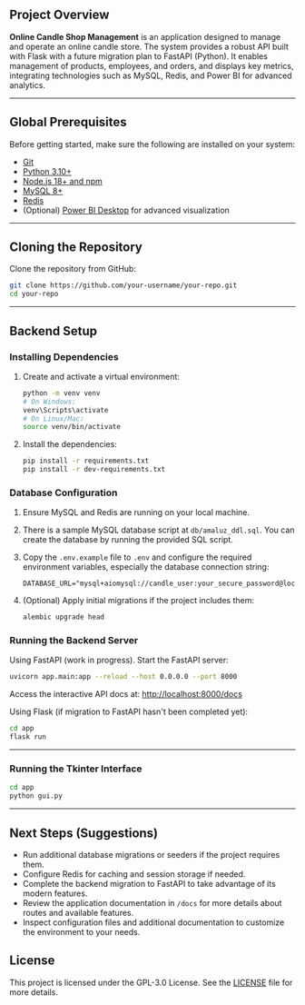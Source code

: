 ## Project Overview

**Online Candle Shop Management** is an application designed to manage and operate an online candle store. The system provides a robust API built with Flask with a future migration plan to FastAPI (Python). It enables management of products, employees, and orders, and displays key metrics, integrating technologies such as MySQL, Redis, and Power BI for advanced analytics.

---

## Global Prerequisites

Before getting started, make sure the following are installed on your system:

- [Git](https://git-scm.com/)
- [Python 3.10+](https://www.python.org/downloads/)
- [Node.js 18+ and npm](https://nodejs.org/)
- [MySQL 8+](https://dev.mysql.com/downloads/mysql/)
- [Redis](https://redis.io/download)
- (Optional) [Power BI Desktop](https://powerbi.microsoft.com/desktop/) for advanced visualization

---

## Cloning the Repository

Clone the repository from GitHub:

```bash
git clone https://github.com/your-username/your-repo.git
cd your-repo
```

---

## Backend Setup

### Installing Dependencies

1. Create and activate a virtual environment:

    ```bash
    python -m venv venv
    # On Windows:
    venv\Scripts\activate
    # On Linux/Mac:
    source venv/bin/activate
    ```

2. Install the dependencies:

    ```bash
    pip install -r requirements.txt
    pip install -r dev-requirements.txt
    ```

### Database Configuration

1. Ensure MySQL and Redis are running on your local machine.
2. There is a sample MySQL database script at `db/amaluz_ddl.sql`. You can create the database by running the provided SQL script.
3. Copy the `.env.example` file to `.env` and configure the required environment variables, especially the database connection string:

    ```
    DATABASE_URL="mysql+aiomysql://candle_user:your_secure_password@localhost:3306/candle_management"
    ```
4. (Optional) Apply initial migrations if the project includes them:

    ```bash
    alembic upgrade head
    ```

### Running the Backend Server

Using FastAPI (work in progress). Start the FastAPI server:

```bash
uvicorn app.main:app --reload --host 0.0.0.0 --port 8000
```

Access the interactive API docs at: [http://localhost:8000/docs](http://localhost:8000/docs)

Using Flask (if migration to FastAPI hasn't been completed yet):

```bash
cd app
flask run
```
---

### Running the Tkinter Interface

```bash
cd app
python gui.py
```

---

## Next Steps (Suggestions)

- Run additional database migrations or seeders if the project requires them.
- Configure Redis for caching and session storage if needed.
- Complete the backend migration to FastAPI to take advantage of its modern features.
- Review the application documentation in `/docs` for more details about routes and available features.
- Inspect configuration files and additional documentation to customize the environment to your needs.

## License

This project is licensed under the GPL-3.0 License. See the [LICENSE](LICENSE) file for more details.
